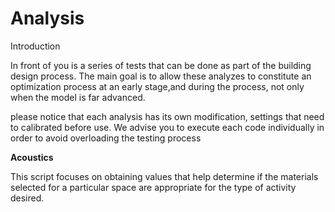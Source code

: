 # Analysis
Introduction 

In front of you is a series of tests that can be done as part of the building design process. 
The main goal is to allow these analyzes to constitute an optimization process at an early stage,and during the process, not only when the model is far advanced.

please notice that each analysis has its own modification, settings that need to calibrated before use.
We advise you to execute each code individually in order to avoid overloading the testing process

 
**Acoustics** 

This script focuses on obtaining values ​​that help determine if the materials selected for a particular space 
are appropriate for the type of activity desired.

